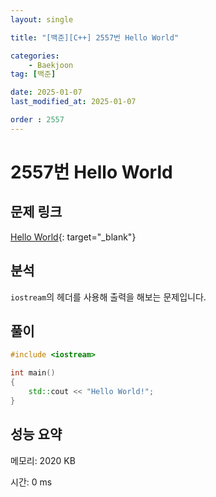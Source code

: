 ```yaml
---
layout: single

title: "[백준][C++] 2557번 Hello World"

categories:
    - Baekjoon
tag: [백준]

date: 2025-01-07
last_modified_at: 2025-01-07

order : 2557
---
```


# 2557번 Hello World

## 문제 링크

[Hello World](https://www.acmicpc.net/problem/2557){: target="_blank"}

## 분석

`iostream`의 헤더를 사용해 출력을 해보는 문제입니다.

## 풀이

```cpp
#include <iostream>

int main()
{
    std::cout << "Hello World!";
}
```

## 성능 요약

메모리: 2020 KB

시간: 0 ms